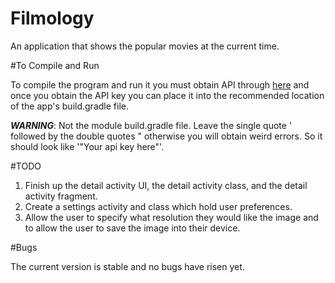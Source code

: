 # Filmology
An application that shows the popular movies at the current time.

#To Compile and Run

To compile the program and run it you must obtain API through [here](https://www.themoviedb.org/documentation/api)
and once you obtain the API key you can place it into the recommended location of the app's build.gradle file.

**_WARNING_**: Not the module build.gradle file. Leave the single quote ' followed by the double quotes " otherwise you will obtain weird errors. So it should look like '"Your api key here"'.

#TODO

1. Finish up the detail activity UI, the detail activity class, and the detail activity fragment.
2. Create a settings activity and class which hold user preferences.
3. Allow the user to specify what resolution they would like the image and to allow the user to save the image into their device.

#Bugs

The current version is stable and no bugs have risen yet.
